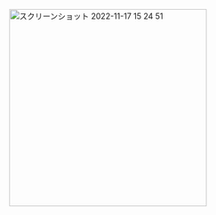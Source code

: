 <img width="355" alt="スクリーンショット 2022-11-17 15 24 51" src="https://user-images.githubusercontent.com/91933942/202372261-f9f7cda7-9b2d-4e6a-8d7c-bb814f44b742.png">
